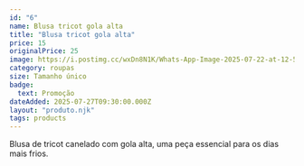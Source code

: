 ```yaml
---
id: "6"
name: Blusa tricot gola alta
title: "Blusa tricot gola alta"
price: 15
originalPrice: 25
image: https://i.postimg.cc/wxDn8N1K/Whats-App-Image-2025-07-22-at-12-59-11.jpg
category: roupas
size: Tamanho único
badge:
  text: Promoção
dateAdded: 2025-07-27T09:30:00.000Z
layout: "produto.njk"
tags: products
---
```


Blusa de tricot canelado com gola alta, uma peça essencial para os dias mais frios.